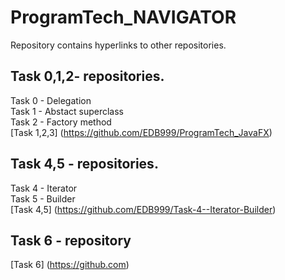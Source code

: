 # ProgramTech_NAVIGATOR
Repository contains hyperlinks to other repositories. <br>

## Task 0,1,2-  repositories. <br>
Task 0 - Delegation <br>
Task 1 - Abstact superclass <br>
Task 2 - Factory method <br>
[Task 1,2,3] (https://github.com/EDB999/ProgramTech_JavaFX) 
<br>

## Task 4,5 -  repositories. <br>
Task 4 - Iterator <br>
Task 5 - Builder <br>
[Task 4,5] (https://github.com/EDB999/Task-4--Iterator-Builder) 
<br>

## Task 6 - repository <br>
[Task 6] (https://github.com) 
<br>
